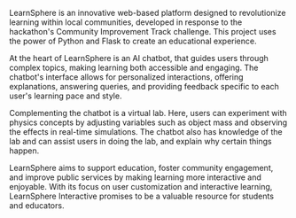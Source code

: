 
LearnSphere is an innovative web-based platform designed to revolutionize learning within local communities, developed in response to the hackathon's Community Improvement Track challenge. This project uses the power of Python and Flask to create an educational experience.

At the heart of LearnSphere is an AI chatbot, that guides users through complex topics, making learning both accessible and engaging. The chatbot's interface allows for personalized interactions, offering explanations, answering queries, and providing feedback specific to each user's learning pace and style.

Complementing the chatbot is a virtual lab. Here, users can experiment with physics concepts by adjusting variables such as object mass and observing the effects in real-time simulations. The chatbot also has knowledge of the lab and can assist users in doing the lab, and explain why certain things happen.

LearnSphere aims to support education, foster community engagement, and improve public services by making learning more interactive and enjoyable. With its focus on user customization and interactive learning, LearnSphere Interactive promises to be a valuable resource for students and educators. 